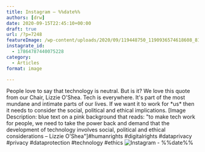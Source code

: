 ```yaml
---
title: Instagram – %%date%%
authors: [drw]
date: 2020-09-15T22:45:10+00:00
draft: true
url: /?p=7248
featureImage: /wp-content/uploads/2020/09/119448750_1190936574618608_8156010140132113222_n.jpg
instagrate_id:
  - 17864787440075228
category:
  - Articles
format: image

---
```

People love to say that technology is neutral. But is it? We love this quote from our Chair, Lizzie O'Shea. Tech is everywhere. It's part of the most mundane and intimate parts of our lives. If we want it to work for \*us\* then it needs to consider the social, political and ethical implications. [Image Description: blue text on a pink background that reads: "to make tech work for people, we need to take the power back and demand that the development of technology involves social, political and ethical considerations &#8211; Lizzie O'Shea"]#humanrights #digitalrights #dataprivacy #privacy #dataprotection #technology #ethics
<img decoding="async" src="/wp-content/uploads/2020/09/119448750_1190936574618608_8156010140132113222_n.jpg" alt="Instagram - %%date%%" />
